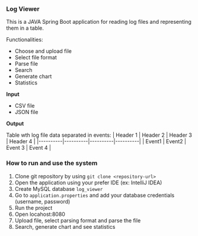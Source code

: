 ### Log Viewer

This is a JAVA Spring Boot application for reading log files and representing them in a table.

Functionalities:
- Choose and upload file
- Select file format
- Parse file
- Search
- Generate chart
- Statistics 

**Input**

- CSV file
- JSON file

**Output**

Table wth log file data separated in events:
| Header 1 | Header 2 | Header 3 | Header 4 |
|----------|----------|----------|----------|
| Event1   | Event2   | Event 3  | Event 4  |



### How to run and use the system

1. Clone git repository by using `git clone <repository-url>`
2. Open the application using your prefer IDE (ex: IntelliJ IDEA)
3. Create MySQL database `log_viewer`
4. Go to `application.properties` and add your database credentials (username, password)
5. Run the project
6. Open locahost:8080
7. Upload file, select parsing format and parse the file
8. Search, generate chart and see statistics